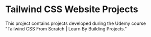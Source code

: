 # Tailwind CSS Website Projects

This project contains projects developed during the Udemy course "Tailwind CSS From Scratch | Learn By Building Projects."

